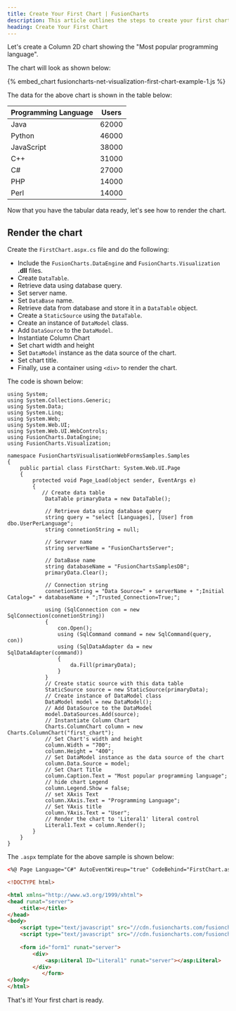 ```yaml
---
title: Create Your First Chart | FusionCharts
description: This article outlines the steps to create your first chart
heading: Create Your First Chart
---
```


Let's create a Column 2D chart showing the "Most popular programming language".

The chart will look as shown below:

{% embed_chart fusioncharts-net-visualization-first-chart-example-1.js %}

The data for the above chart is shown in the table below:

Programming Language|Users|
-|-
Java|62000|
Python|46000|
JavaScript|38000|
C++|31000|
C#|27000|
PHP|14000|
Perl|14000|

Now that you have the tabular data ready, let's see how to render the chart.

## Render the chart

Create the `FirstChart.aspx.cs` file and do the following:

* Include the `FusionCharts.DataEngine` and `FusionCharts.Visualization` **.dll** files. 
* Create `DataTable`.
* Retrieve data using database query.
* Set server name.
* Set `DataBase` name.
* Retrieve data from database and store it in a `DataTable` object.
* Create a `StaticSource` using the `DataTable`.
* Create an instance of `DataModel` class.
* Add `DataSource` to the `DataModel`.
* Instantiate Column Chart
* Set chart width and height
* Set `DataModel` instance as the data source of the chart.
* Set chart title.
* Finally, use a container using `<div>` to render the chart.

The code is shown below:

```aspnet
using System;
using System.Collections.Generic;
using System.Data;
using System.Linq;
using System.Web;
using System.Web.UI;
using System.Web.UI.WebControls;
using FusionCharts.DataEngine;
using FusionCharts.Visualization;

namespace FusionChartsVisualisationWebFormsSamples.Samples
{
    public partial class FirstChart: System.Web.UI.Page
    {
        protected void Page_Load(object sender, EventArgs e)
        {
           // Create data table
            DataTable primaryData = new DataTable();

            // Retrieve data using database query
            string query = "select [Languages], [User] from dbo.UserPerLanguage";
            string connetionString = null;

            // Servevr name
            string serverName = "FusionChartsServer";

            // DataBase name
            string databaseName = "FusionChartsSamplesDB";
            primaryData.Clear();

            // Connection string
            connetionString = "Data Source=" + serverName + ";Initial Catalog=" + databaseName + ";Trusted_Connection=True;";

            using (SqlConnection con = new SqlConnection(connetionString))
            {
                con.Open();
                using (SqlCommand command = new SqlCommand(query, con))
                using (SqlDataAdapter da = new SqlDataAdapter(command))
                {
                    da.Fill(primaryData);
                }
            }
            // Create static source with this data table
            StaticSource source = new StaticSource(primaryData);
            // Create instance of DataModel class
            DataModel model = new DataModel();
            // Add DataSource to the DataModel
            model.DataSources.Add(source);
            // Instantiate Column Chart
            Charts.ColumnChart column = new Charts.ColumnChart("first_chart");
            // Set Chart's width and height
            column.Width = "700";
            column.Height = "400";
            // Set DataModel instance as the data source of the chart
            column.Data.Source = model;
            // Set Chart Title
            column.Caption.Text = "Most popular programming language";
            // hide chart Legend
            column.Legend.Show = false;
            // set XAxis Text
            column.XAxis.Text = "Programming Language";
            // Set YAxis title
            column.YAxis.Text = "User";
            // Render the chart to 'Literal1' literal control
            Literal1.Text = column.Render();
        }
    }
}
```

The `.aspx` template for the above sample is shown below:

```html
<%@ Page Language="C#" AutoEventWireup="true" CodeBehind="FirstChart.aspx.cs" Inherits="FusionChartsVisualisationWebFormsSamples.Samples.FirstChart" %>

<!DOCTYPE html>

<html xmlns="http://www.w3.org/1999/xhtml">
<head runat="server">
    <title></title>
</head>
<body>
    <script type="text/javascript" src="//cdn.fusioncharts.com/fusioncharts/latest/fusioncharts.js"></script>
    <script type="text/javascript" src="//cdn.fusioncharts.com/fusioncharts/latest/themes/fusioncharts.theme.fusion.js"></script>
   
    <form id="form1" runat="server">
        <div>
            <asp:Literal ID="Literal1" runat="server"></asp:Literal>
        </div>
           </form>
</body>
</html>
```

That's it! Your first chart is ready.